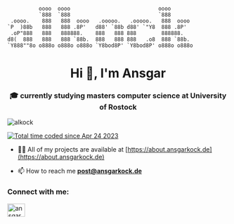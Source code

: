 ```                                                 
          oooo  oooo                            oooo       
          `888  `888                            `888       
 .oooo.    888   888  oooo   .ooooo.   .ooooo.   888  oooo 
`P  )88b   888   888 .8P'   d88' `88b d88' `"Y8  888 .8P'  
 .oP"888   888   888888.    888   888 888        888888.   
d8(  888   888   888 `88b.  888   888 888   .o8  888 `88b. 
`Y888""8o o888o o888o o888o `Y8bod8P' `Y8bod8P' o888o o888o  
```

<h1 align="center">Hi 👋, I'm Ansgar</h1>
<h3 align="center">🎓 currently studying masters computer science at University of Rostock</h3>

<p align="left"> <img src="https://komarev.com/ghpvc/?username=alkock&label=Profile%20views&color=0e75b6&style=flat" alt="alkock" /> </p>
<a href="https://wakatime.com/@82f59d9d-c69d-4085-b5dd-2b1505e6bde8"><img src="https://wakatime.com/badge/user/82f59d9d-c69d-4085-b5dd-2b1505e6bde8.svg" alt="Total time coded since Apr 24 2023" /></a>

- 👨‍💻 All of my projects are available at [https://about.ansgarkock.de](https://about.ansgarkock.de)

- 📫 How to reach me **post@ansgarkock.de**

<h3 align="left">Connect with me:</h3>
<p align="left">
<a href="https://linkedin.com/in/ansgarkock" target="blank"><img align="center" src="https://raw.githubusercontent.com/rahuldkjain/github-profile-readme-generator/master/src/images/icons/Social/linked-in-alt.svg" alt="ansgarkock" height="30" width="40" /></a>
</p>
